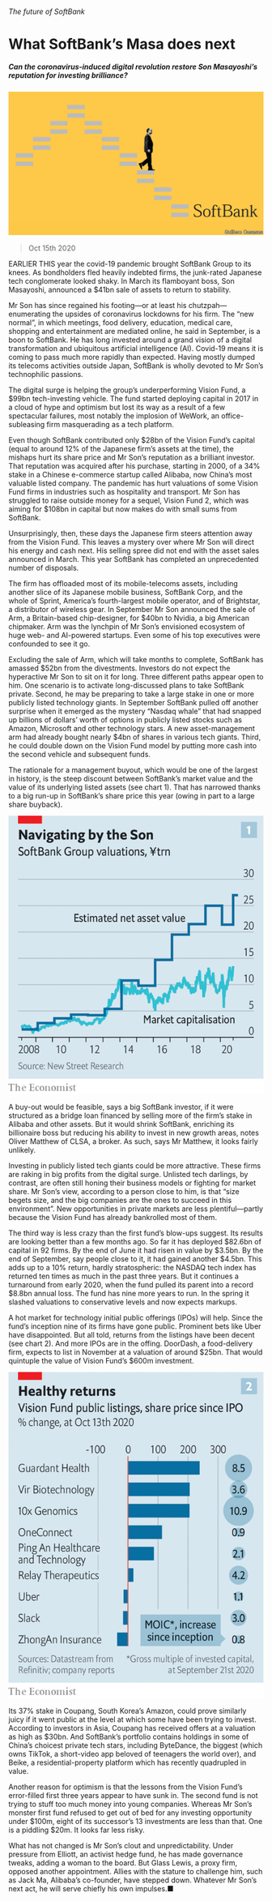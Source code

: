 ###### The future of SoftBank

# What SoftBank’s Masa does next 

##### Can the coronavirus-induced digital revolution restore Son Masayoshi’s reputation for investing brilliance? 

![image](images/20201017_WBD002_0.jpg) 

> Oct 15th 2020 


EARLIER THIS year the covid-19 pandemic brought SoftBank Group to its knees. As bondholders fled heavily indebted firms, the junk-rated Japanese tech conglomerate looked shaky. In March its flamboyant boss, Son Masayoshi, announced a $41bn sale of assets to return to stability.


Mr Son has since regained his footing—or at least his chutzpah—enumerating the upsides of coronavirus lockdowns for his firm. The “new normal”, in which meetings, food delivery, education, medical care, shopping and entertainment are mediated online, he said in September, is a boon to SoftBank. He has long invested around a grand vision of a digital transformation and ubiquitous artificial intelligence (AI). Covid-19 means it is coming to pass much more rapidly than expected. Having mostly dumped its telecoms activities outside Japan, SoftBank is wholly devoted to Mr Son’s technophilic passions.



The digital surge is helping the group’s underperforming Vision Fund, a $99bn tech-investing vehicle. The fund started deploying capital in 2017 in a cloud of hype and optimism but lost its way as a result of a few spectacular failures, most notably the implosion of WeWork, an office-subleasing firm masquerading as a tech platform.


Even though SoftBank contributed only $28bn of the Vision Fund’s capital (equal to around 12% of the Japanese firm’s assets at the time), the mishaps hurt its share price and Mr Son’s reputation as a brilliant investor. That reputation was acquired after his purchase, starting in 2000, of a 34% stake in a Chinese e-commerce startup called Alibaba, now China’s most valuable listed company. The pandemic has hurt valuations of some Vision Fund firms in industries such as hospitality and transport. Mr Son has struggled to raise outside money for a sequel, Vision Fund 2, which was aiming for $108bn in capital but now makes do with small sums from SoftBank.


Unsurprisingly, then, these days the Japanese firm steers attention away from the Vision Fund. This leaves a mystery over where Mr Son will direct his energy and cash next. His selling spree did not end with the asset sales announced in March. This year SoftBank has completed an unprecedented number of disposals.


The firm has offloaded most of its mobile-telecoms assets, including another slice of its Japanese mobile business, SoftBank Corp, and the whole of Sprint, America’s fourth-largest mobile operator, and of Brightstar, a distributor of wireless gear. In September Mr Son announced the sale of Arm, a Britain-based chip-designer, for $40bn to Nvidia, a big American chipmaker. Arm was the lynchpin of Mr Son’s envisioned ecosystem of huge web- and AI-powered startups. Even some of his top executives were confounded to see it go.


Excluding the sale of Arm, which will take months to complete, SoftBank has amassed $52bn from the divestments. Investors do not expect the hyperactive Mr Son to sit on it for long. Three different paths appear open to him. One scenario is to activate long-discussed plans to take SoftBank private. Second, he may be preparing to take a large stake in one or more publicly listed technology giants. In September SoftBank pulled off another surprise when it emerged as the mystery “Nasdaq whale” that had snapped up billions of dollars’ worth of options in publicly listed stocks such as Amazon, Microsoft and other technology stars. A new asset-management arm had already bought nearly $4bn of shares in various tech giants. Third, he could double down on the Vision Fund model by putting more cash into the second vehicle and subsequent funds.


The rationale for a management buyout, which would be one of the largest in history, is the steep discount between SoftBank’s market value and the value of its underlying listed assets (see chart 1). That has narrowed thanks to a big run-up in SoftBank’s share price this year (owing in part to a large share buyback).

![image](images/20201017_WBC151.png) 



A buy-out would be feasible, says a big SoftBank investor, if it were structured as a bridge loan financed by selling more of the firm’s stake in Alibaba and other assets. But it would shrink SoftBank, enriching its billionaire boss but reducing his ability to invest in new growth areas, notes Oliver Matthew of CLSA, a broker. As such, says Mr Matthew, it looks fairly unlikely.


Investing in publicly listed tech giants could be more attractive. These firms are raking in big profits from the digital surge. Unlisted tech darlings, by contrast, are often still honing their business models or fighting for market share. Mr Son’s view, according to a person close to him, is that “size begets size, and the big companies are the ones to succeed in this environment”. New opportunities in private markets are less plentiful—partly because the Vision Fund has already bankrolled most of them.


The third way is less crazy than the first fund’s blow-ups suggest. Its results are looking better than a few months ago. So far it has deployed $82.6bn of capital in 92 firms. By the end of June it had risen in value by $3.5bn. By the end of September, say people close to it, it had gained another $4.5bn. This adds up to a 10% return, hardly stratospheric: the NASDAQ tech index has returned ten times as much in the past three years. But it continues a turnaround from early 2020, when the fund pulled its parent into a record $8.8bn annual loss. The fund has nine more years to run. In the spring it slashed valuations to conservative levels and now expects markups.


A hot market for technology initial public offerings (IPOs) will help. Since the fund’s inception nine of its firms have gone public. Prominent bets like Uber have disappointed. But all told, returns from the listings have been decent (see chart 2). And more IPOs are in the offing. DoorDash, a food-delivery firm, expects to list in November at a valuation of around $25bn. That would quintuple the value of Vision Fund’s $600m investment.

![image](images/20201017_WBC152.png) 



Its 37% stake in Coupang, South Korea’s Amazon, could prove similarly juicy if it went public at the level at which some have been trying to invest. According to investors in Asia, Coupang has received offers at a valuation as high as $30bn. And SoftBank’s portfolio contains holdings in some of China’s choicest private tech stars, including ByteDance, the biggest (which owns TikTok, a short-video app beloved of teenagers the world over), and Beike, a residential-property platform which has recently quadrupled in value.


Another reason for optimism is that the lessons from the Vision Fund’s error-filled first three years appear to have sunk in. The second fund is not trying to stuff too much money into young companies. Whereas Mr Son’s monster first fund refused to get out of bed for any investing opportunity under $100m, eight of its successor’s 13 investments are less than that. One is a piddling $20m. It looks far less risky.


What has not changed is Mr Son’s clout and unpredictability. Under pressure from Elliott, an activist hedge fund, he has made governance tweaks, adding a woman to the board. But Glass Lewis, a proxy firm, opposed another appointment. Allies with the stature to challenge him, such as Jack Ma, Alibaba’s co-founder, have stepped down. Whatever Mr Son’s next act, he will serve chiefly his own impulses.■

